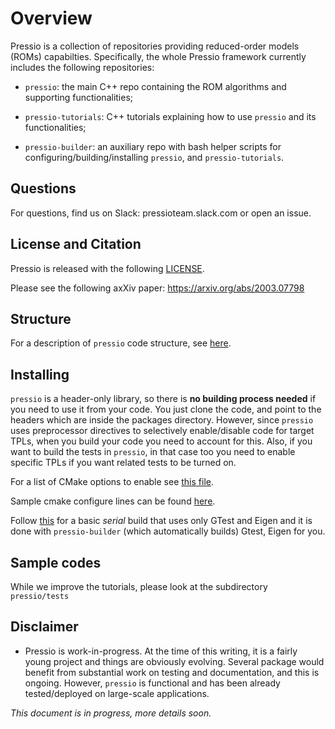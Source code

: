 
# Overview

Pressio is a collection of repositories providing reduced-order models (ROMs) capabilties.
Specifically, the whole Pressio framework currently includes the following repositories:

* `pressio`: the main C++ repo containing the ROM algorithms and supporting functionalities;

* `pressio-tutorials`: C++ tutorials explaining how to use `pressio` and its functionalities;

* `pressio-builder`: an auxiliary repo with bash helper scripts for configuring/building/installing `pressio`, and `pressio-tutorials`.

## Questions
For questions, find us on Slack: pressioteam.slack.com or open an issue.

## License and Citation
Pressio is released with the following [LICENSE](./LICENSE).

Please see the following axXiv paper: https://arxiv.org/abs/2003.07798

## Structure
For a description of `pressio` code structure, see [here](https://github.com/Pressio/pressio/wiki/Structure-of-pressio).

## Installing
`pressio` is a header-only library, so there is **no building process needed** if you need to use it from your code.
You just clone the code, and point to the headers which are inside the packages directory.
However, since `pressio` uses preprocessor directives to selectively enable/disable code for target TPLs, when you build your code you need to account for this. Also, if you want to build the tests in `pressio`, in that case too you need to enable specific TPLs if you want related tests to be turned on.

For a list of CMake options to enable see [this file](./list_of_cmake_optional_vars_to_enable.md).

Sample cmake configure lines can be found [here](https://github.com/Pressio/pressio/wiki/Sample-CMake-configure-lines-for-pressio).

Follow [this](https://github.com/Pressio/pressio/wiki/Serial-build-of-Pressio-with-tests-enabled) for a basic *serial* build that uses only GTest and Eigen and it is done with `pressio-builder` (which automatically builds) Gtest, Eigen for you.

## Sample codes
While we improve the tutorials, please look at the subdirectory `pressio/tests`

## Disclaimer

* Pressio is work-in-progress. At the time of this writing, it is a fairly young project and things are obviously evolving. Several package would benefit from substantial work on testing and documentation, and this is ongoing. However, `pressio` is functional and has been already tested/deployed on large-scale applications.

*This document is in progress, more details soon.*
